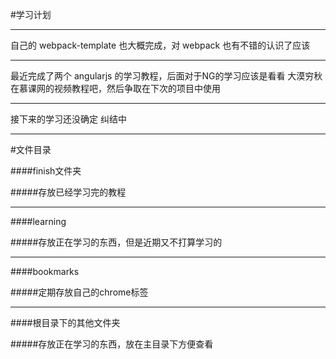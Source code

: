 #学习计划

- - -

自己的 webpack-template 也大概完成，对 webpack 也有不错的认识了应该

- - -

最近完成了两个 angularjs 的学习教程，后面对于NG的学习应该是看看 大漠穷秋 在慕课网的视频教程吧，然后争取在下次的项目中使用

- - -

接下来的学习还没确定 纠结中

- - -

#文件目录

####finish文件夹

#####存放已经学习完的教程

- - -

####learning

#####存放正在学习的东西，但是近期又不打算学习的

- - -

####bookmarks

#####定期存放自己的chrome标签

- - -

####根目录下的其他文件夹

#####存放正在学习的东西，放在主目录下方便查看

